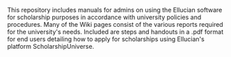 This repository includes manuals for admins on using the Ellucian software for scholarship purposes in accordance with university policies and procedures. Many of the Wiki pages consist of the various reports required for the university's needs.
Included are steps and handouts in a .pdf format for end users detailing how to apply for scholarships using Ellucian's platform ScholarshipUniverse.
